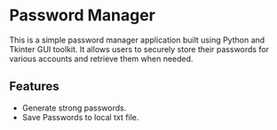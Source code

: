 # Password Manager
This is a simple password manager application built using Python and Tkinter GUI toolkit. It allows users to securely store their passwords for various accounts and retrieve them when needed.

## Features

- Generate strong passwords.
- Save Passwords to local txt file.